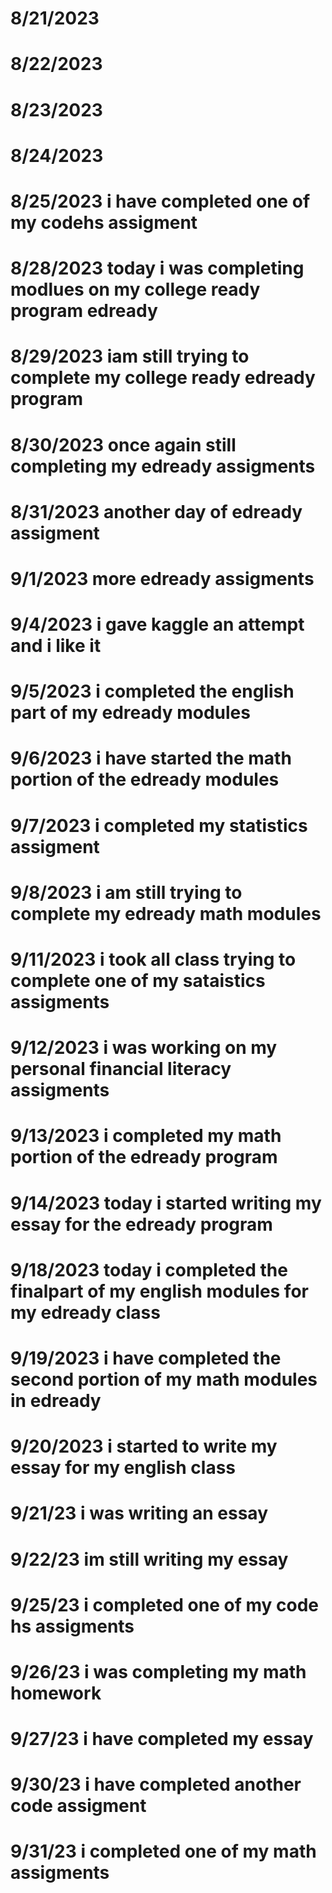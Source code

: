 # 8/21/2023
# 8/22/2023
# 8/23/2023 
# 8/24/2023 
# 8/25/2023 i have completed one of my codehs assigment
# 8/28/2023 today i was completing modlues on my college ready program edready
# 8/29/2023 iam still trying to complete my college ready edready program 
# 8/30/2023 once again still completing my edready assigments 
# 8/31/2023 another day of edready assigment 
# 9/1/2023 more edready assigments 
# 9/4/2023 i gave kaggle an attempt and i like it 
# 9/5/2023 i completed the english part of my edready modules 
# 9/6/2023 i have started the math portion of the edready modules 
# 9/7/2023 i completed my statistics assigment 
# 9/8/2023 i am still trying to complete my edready math modules 
# 9/11/2023 i took all class trying to complete one of my sataistics assigments
# 9/12/2023 i was working on my personal financial literacy assigments 
# 9/13/2023 i completed my math portion of the edready program 
# 9/14/2023 today i started writing my essay for the edready program 
# 9/18/2023 today i completed the finalpart of my english modules for my edready class 
# 9/19/2023 i have completed the second portion of my math modules in edready 
# 9/20/2023 i started to write my essay for my english class 
# 9/21/23   i was writing an essay 
# 9/22/23 im still writing my essay 
# 9/25/23 i completed one of my code hs assigments 
# 9/26/23 i was completing my math homework 
# 9/27/23 i have completed my essay 
# 9/30/23 i have completed another code assigment 
# 9/31/23 i completed one of my math assigments 
